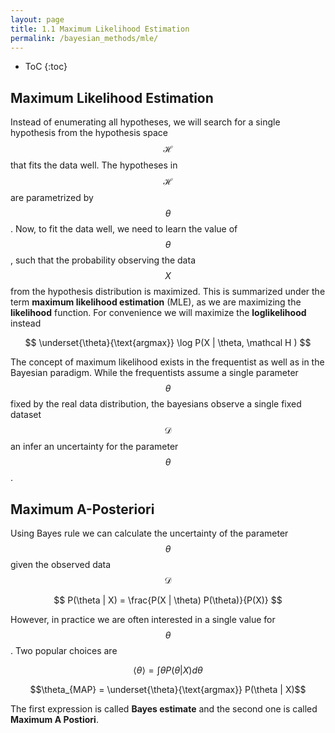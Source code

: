 ```yaml
---
layout: page
title: 1.1 Maximum Likelihood Estimation
permalink: /bayesian_methods/mle/
---
```

* ToC
{:toc}

## Maximum Likelihood Estimation
Instead of enumerating all hypotheses, we will search for a single hypothesis from the hypothesis space $$\mathcal H$$ that fits the data well. The hypotheses in $$\mathcal H$$ are parametrized by $$\theta$$. Now, to fit the data well, we need to learn the value of $$\theta$$, such that the probability observing the data $$X$$ from the hypothesis distribution is maximized. This is summarized under the term **maximum likelihood estimation** (MLE), as we are maximizing the **likelihood** function. For convenience we will maximize the **loglikelihood** instead

$$
    \underset{\theta}{\text{argmax}} \log P(X | \theta, \mathcal H )
$$

The concept of maximum likelihood exists in the frequentist as well as in the Bayesian paradigm. While the frequentists assume a single parameter $$\theta$$ fixed by the real data distribution, the bayesians observe a single fixed dataset $$\mathcal D$$ an infer an uncertainty for the parameter $$\theta$$.

## Maximum A-Posteriori

Using Bayes rule we can calculate the uncertainty of the parameter $$\theta$$ given the observed data $$\mathcal D$$

$$
    P(\theta | X) = \frac{P(X | \theta) P(\theta)}{P(X)}
$$

However, in practice we are often interested in a single value for $$\theta$$. Two popular choices are

$$\langle \theta \rangle = \int \theta P(\theta|X) d \theta$$

$$\theta_{MAP} = \underset{\theta}{\text{argmax}} P(\theta | X)$$ 

The first expression is called **Bayes estimate** and the second one is called **Maximum A Postiori**. 